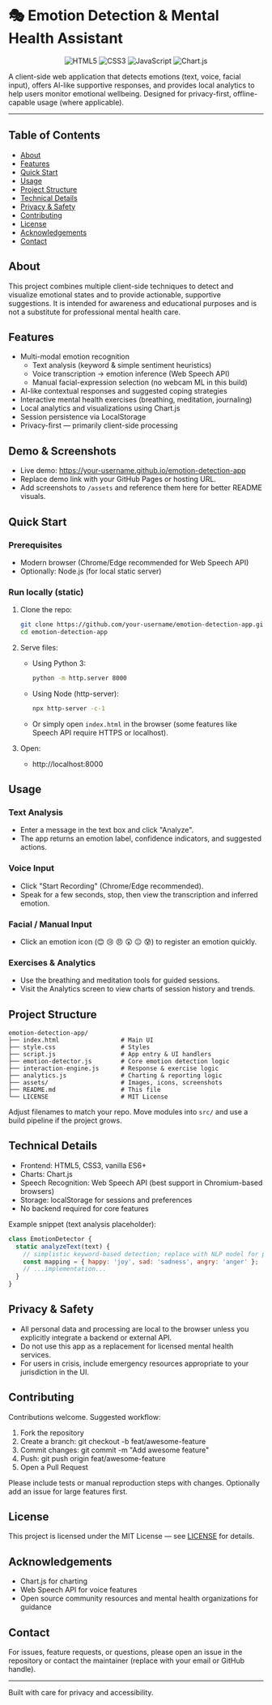 # 🎭 Emotion Detection & Mental Health Assistant

<div align="center">
  
![HTML5](https://img.shields.io/badge/HTML5-E34F26?style=for-the-badge&logo=html5&logoColor=white)
![CSS3](https://img.shields.io/badge/CSS3-1572B6?style=for-the-badge&logo=css3&logoColor=white)
![JavaScript](https://img.shields.io/badge/JavaScript-F7DF1E?style=for-the-badge&logo=javascript&logoColor=black)
![Chart.js](https://img.shields.io/badge/Chart.js-FF6384?style=for-the-badge&logo=chart.js&logoColor=white)


</div>

A client-side web application that detects emotions (text, voice, facial input), offers AI-like supportive responses, and provides local analytics to help users monitor emotional wellbeing. Designed for privacy-first, offline-capable usage (where applicable).

---

## Table of Contents

- [About](#about)
- [Features](#features)
- [Quick Start](#quick-start)
- [Usage](#usage)
- [Project Structure](#project-structure)
- [Technical Details](#technical-details)
- [Privacy & Safety](#privacy--safety)
- [Contributing](#contributing)
- [License](#license)
- [Acknowledgements](#acknowledgements)
- [Contact](#contact)

## About

This project combines multiple client-side techniques to detect and visualize emotional states and to provide actionable, supportive suggestions. It is intended for awareness and educational purposes and is not a substitute for professional mental health care.

## Features

- Multi-modal emotion recognition
  - Text analysis (keyword & simple sentiment heuristics)
  - Voice transcription → emotion inference (Web Speech API)
  - Manual facial-expression selection (no webcam ML in this build)
- AI-like contextual responses and suggested coping strategies
- Interactive mental health exercises (breathing, meditation, journaling)
- Local analytics and visualizations using Chart.js
- Session persistence via LocalStorage
- Privacy-first — primarily client-side processing

## Demo & Screenshots

- Live demo: https://your-username.github.io/emotion-detection-app
- Replace demo link with your GitHub Pages or hosting URL.
- Add screenshots to `/assets` and reference them here for better README visuals.

## Quick Start

### Prerequisites

- Modern browser (Chrome/Edge recommended for Web Speech API)
- Optionally: Node.js (for local static server)

### Run locally (static)

1. Clone the repo:
   ```bash
   git clone https://github.com/your-username/emotion-detection-app.git
   cd emotion-detection-app
   ```

2. Serve files:

   - Using Python 3:
     ```bash
     python -m http.server 8000
     ```
   - Using Node (http-server):
     ```bash
     npx http-server -c-1
     ```
   - Or simply open `index.html` in the browser (some features like Speech API require HTTPS or localhost).

3. Open:
   - http://localhost:8000

## Usage

### Text Analysis
- Enter a message in the text box and click "Analyze".
- The app returns an emotion label, confidence indicators, and suggested actions.

### Voice Input
- Click "Start Recording" (Chrome/Edge recommended).
- Speak for a few seconds, stop, then view the transcription and inferred emotion.

### Facial / Manual Input
- Click an emotion icon (😊 😢 😠 😲 😐 😰) to register an emotion quickly.

### Exercises & Analytics
- Use the breathing and meditation tools for guided sessions.
- Visit the Analytics screen to view charts of session history and trends.

## Project Structure

```
emotion-detection-app/
├── index.html                 # Main UI
├── style.css                  # Styles
├── script.js                  # App entry & UI handlers
├── emotion-detector.js        # Core emotion detection logic
├── interaction-engine.js      # Response & exercise logic
├── analytics.js               # Charting & reporting logic
├── assets/                    # Images, icons, screenshots
├── README.md                  # This file
└── LICENSE                    # MIT License
```

Adjust filenames to match your repo. Move modules into `src/` and use a build pipeline if the project grows.

## Technical Details

- Frontend: HTML5, CSS3, vanilla ES6+
- Charts: Chart.js
- Speech Recognition: Web Speech API (best support in Chromium-based browsers)
- Storage: localStorage for sessions and preferences
- No backend required for core features

Example snippet (text analysis placeholder):
```javascript
class EmotionDetector {
  static analyzeText(text) {
    // simplistic keyword-based detection; replace with NLP model for production
    const mapping = { happy: 'joy', sad: 'sadness', angry: 'anger' };
    // ...implementation...
  }
}
```

## Privacy & Safety

- All personal data and processing are local to the browser unless you explicitly integrate a backend or external API.
- Do not use this app as a replacement for licensed mental health services.
- For users in crisis, include emergency resources appropriate to your jurisdiction in the UI.

## Contributing

Contributions welcome. Suggested workflow:

1. Fork the repository
2. Create a branch: git checkout -b feat/awesome-feature
3. Commit changes: git commit -m "Add awesome feature"
4. Push: git push origin feat/awesome-feature
5. Open a Pull Request

Please include tests or manual reproduction steps with changes. Optionally add an issue for large features first.

## License

This project is licensed under the MIT License — see [LICENSE](LICENSE) for details.

## Acknowledgements

- Chart.js for charting
- Web Speech API for voice features
- Open source community resources and mental health organizations for guidance

## Contact

For issues, feature requests, or questions, please open an issue in the repository or contact the maintainer (replace with your email or GitHub handle).

---
Built with care for privacy and accessibility.

